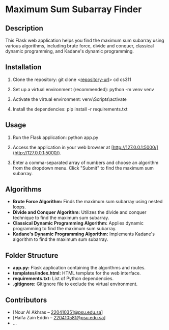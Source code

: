 # Maximum Sum Subarray Finder

## Description
This Flask web application helps you find the maximum sum subarray using various algorithms, including brute force, divide and conquer, classical dynamic programming, and Kadane's dynamic programming.

## Installation
1. Clone the repository:
   git clone <[repository-url](https://github.com/NourAlakhras/algorithms.git)>
   cd cs311


2. Set up a virtual environment (recommended):
   python -m venv venv


3. Activate the virtual environment:
     venv\Scripts\activate

4. Install the dependencies:
   pip install -r requirements.txt


## Usage
1. Run the Flask application:
   python app.py


2. Access the application in your web browser at [http://127.0.0.1:5000/](http://127.0.0.1:5000/).

3. Enter a comma-separated array of numbers and choose an algorithm from the dropdown menu. Click "Submit" to find the maximum sum subarray.

## Algorithms
- **Brute Force Algorithm:** Finds the maximum sum subarray using nested loops.
- **Divide and Conquer Algorithm:** Utilizes the divide and conquer technique to find the maximum sum subarray.
- **Classical Dynamic Programming Algorithm:** Applies dynamic programming to find the maximum sum subarray.
- **Kadane's Dynamic Programming Algorithm:** Implements Kadane's algorithm to find the maximum sum subarray.

## Folder Structure
- **app.py:** Flask application containing the algorithms and routes.
- **templates/index.html:** HTML template for the web interface.
- **requirements.txt:** List of Python dependencies.
- **.gitignore:** Gitignore file to exclude the virtual environment.

## Contributors
- [Nour Al Akhras – 220410351@psu.edu.sa]
- [Haifa Zain Eddin – 220410581@psu.edu.sa]
- ...